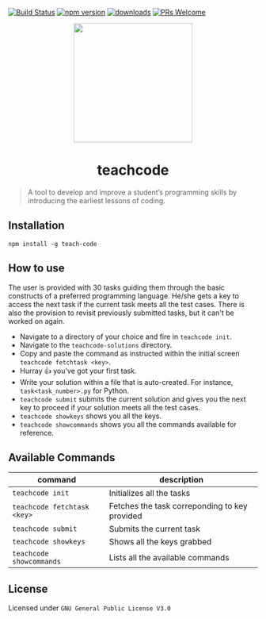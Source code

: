 [![Build Status](https://travis-ci.com/madlabsinc/teachcode.svg?branch=master)](https://travis-ci.com/madlabsinc/teachcode)
[![npm version](https://badgen.net/npm/v/teach-code)](https://www.npmjs.com/package/teach-code)
[![downloads](https://badgen.net/npm/dm/teach-code)](https://www.npmjs.com/package/teach-code)
[![PRs Welcome](https://img.shields.io/badge/PRs%20-welcome-brightgreen.svg)](https://github.com/madlabsinc/Teach-Code/pull/new)

<p align="center">
  <img src="https://i.imgur.com/BuMZB6C.png" width="240" height="240">
  <h1 align="center">teachcode</h1>
</p>

> A tool to develop and improve a student’s programming skills by introducing the earliest lessons of coding.

## Installation

`npm install -g teach-code`

## How to use

The user is provided with 30 tasks guiding them through the basic constructs of a preferred programming language. He/she gets a key to access the next task if the current task meets all the test cases. There is also the provision to revisit previously submitted tasks, but it can't be worked on again.

- Navigate to a directory of your choice and fire in `teachcode init`.
- Navigate to the `teachcode-solutions` directory.
- Copy and paste the command as instructed within the initial screen `teachcode fetchtask <key>`.
- Hurray :+1: you've got your first task.
- Write your solution within a file that is auto-created. For instance, `task<task_number>.py` for Python.
- `teachcode submit` submits the current solution and gives you the next key to proceed if your solution meets all the test cases.
- `teachcode showkeys` shows you all the keys. 
- `teachcode showcommands` shows you all the commands available for reference.

## Available Commands

| command | description |                                                                                                
| -------------- |  ---------------- |
| `teachcode init` | Initializes all the tasks |
| `teachcode fetchtask <key>` | Fetches the task correponding to key provided |
| `teachcode submit` | Submits the current task |
| `teachcode showkeys` | Shows all the keys grabbed |
| `teachcode showcommands` | Lists all the available commands |

## License

Licensed under `GNU General Public License V3.0`
